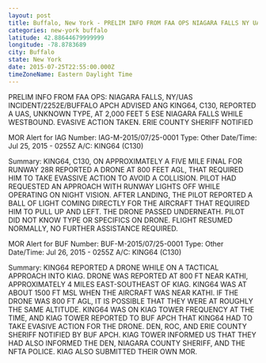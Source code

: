 ```yaml
---
layout: post
title: Buffalo, New York - PRELIM INFO FROM FAA OPS NIAGARA FALLS NY UAS INCIDENT 2252E BUFFALO APCH ADVISED ANG
categories: new-york buffalo
latitude: 42.88644679999999
longitude: -78.8783689
city: Buffalo
state: New York
date: 2015-07-25T22:55:00.000Z
timeZoneName: Eastern Daylight Time
---
```


PRELIM INFO FROM FAA OPS: NIAGARA FALLS, NY/UAS INCIDENT/2252E/BUFFALO APCH ADVISED ANG KING64, C130, REPORTED A UAS, UNKNOWN TYPE, AT 2,000 FEET 5 ESE NIAGARA FALLS WHILE WESTBOUND. EVASIVE ACTION TAKEN. ERIE COUNTY SHERIFF NOTIFIED 

MOR Alert for IAG
Number: IAG-M-2015/07/25-0001
Type: Other
Date/Time: Jul 25, 2015 - 0255Z
A/C: KING64 (C130)

Summary: KING64, C130, ON APPROXIMATELY A FIVE MILE FINAL FOR RUNWAY 28R REPORTED A DRONE AT 800 FEET AGL, THAT REQUIRED HIM TO TAKE EVASSIVE ACTION TO AVOID A COLLISION. PILOT HAD REQUESTED AN APPROACH WITH RUNWAY LIGHTS OFF WHILE OPERATING ON NIGHT VISION. AFTER LANDING, THE PILOT REPORTED A BALL OF LIGHT COMING DIRECTLY FOR THE AIRCRAFT THAT REQUIRED HIM TO PULL UP AND LEFT. THE DRONE PASSED UNDERNEATH. PILOT DID NOT KNOW TYPE OR SPECIFICS ON DRONE. FLIGHT RESUMED NORMALLY, NO FURTHER ASSISTANCE REQUIRED.




MOR Alert for BUF
Number: BUF-M-2015/07/25-0001
Type: Other
Date/Time: Jul 26, 2015 - 0255Z
A/C: KING64 (C130)

Summary: KING64 REPORTED A DRONE WHILE ON A TACTICAL APPROACH INTO KIAG. DRONE WAS REPORTED AT 800 FT NEAR KATHI, APPROXIMATELY 4 MILES EAST-SOUTHEAST OF KIAG. KING64 WAS AT ABOUT 1500 FT MSL WHEN THE AIRCRAFT WAS NEAR KATHI. IF THE DRONE WAS 800 FT AGL, IT IS POSSIBLE THAT THEY WERE AT ROUGHLY THE SAME ALTITUDE. KING64 WAS ON KIAG TOWER FREQUENCY AT THE TIME, AND KIAG TOWER REPORTED TO BUF APCH THAT KING64 HAD TO TAKE EVASIVE ACTION FOR THE DRONE. DEN, ROC, AND ERIE COUNTY SHERIFF NOTIFIED BY BUF APCH. KIAG TOWER INFORMED US THAT THEY HAD ALSO INFORMED THE DEN, NIAGARA COUNTY SHERIFF, AND THE NFTA POLICE. KIAG ALSO SUBMITTED THEIR OWN MOR.
